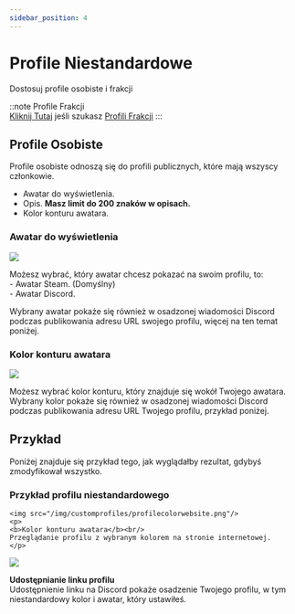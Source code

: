 ```yaml
---
sidebar_position: 4
---
```


# Profile Niestandardowe

Dostosuj profile osobiste i frakcji

::note Profile Frakcji  
[Kliknij Tutaj](/docs/stormworks/HRP/factions#faction-profiles) jeśli szukasz [Profili Frakcji](/docs/stormworks/HRP/factions#faction-profiles)
:::


## Profile Osobiste

Profile osobiste odnoszą się do profili publicznych, które mają wszyscy członkowie.

- Awatar do wyświetlenia.
- Opis. **Masz limit do 200 znaków w opisach.**
- Kolor konturu awatara.

### Awatar do wyświetlenia

<div class="flex-vcenter mb-1">
    <img src="/img/customprofiles/profileavatardisplay.png"/>
    <p>
    Możesz wybrać, który awatar chcesz pokazać na swoim profilu, to:<br/>
- Awatar Steam. (Domyślny)<br/>
- Awatar Discord.
    </p>
 </div>

Wybrany awatar pokaże się również w osadzonej wiadomości Discord podczas publikowania adresu URL swojego profilu, więcej na ten temat poniżej.

### Kolor konturu awatara

  <div class="flex-vcenter mb-1">
    <img src="/img/customprofiles/editavatarcolour.png"/>
    <p>
    Możesz wybrać kolor konturu, który znajduje się wokół Twojego awatara.
    Wybrany kolor pokaże się również w osadzonej wiadomości Discord podczas publikowania adresu URL Twojego profilu, przykład poniżej.
    </p>
 </div>

## Przykład

Poniżej znajduje się przykład tego, jak wyglądałby rezultat, gdybyś zmodyfikował wszystko.

### Przykład profilu niestandardowego<div class="flex-vcenter mb-1">
    <img src="/img/customprofiles/profilecolorwebsite.png"/>
    <p>
    <b>Kolor konturu awatara</b><br/>
    Przeglądanie profilu z wybranym kolorem na stronie internetowej.
    </p>
  </div>
    <div class="flex-vcenter mb-1">
    <img src="/img/customprofiles/profilediscordemebed.png"/>
    <p>
    <b>Udostępnianie linku profilu</b><br/>
    Udostępnienie linku na Discord pokaże osadzenie Twojego profilu, w tym niestandardowy kolor i awatar, który ustawiłeś.
    </p>
  </div>
